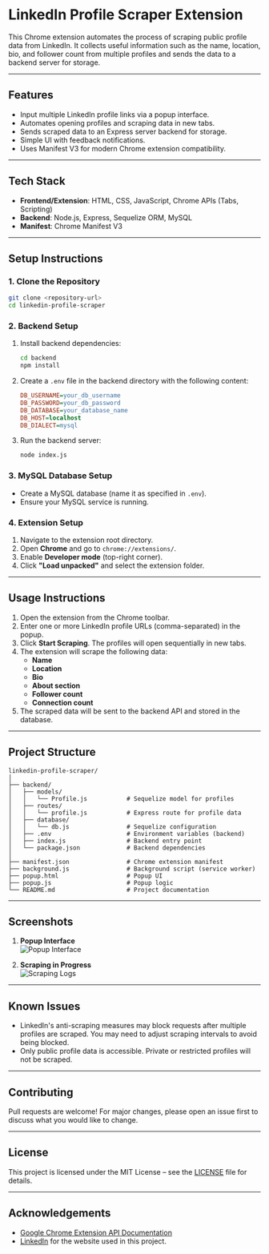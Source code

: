 
# **LinkedIn Profile Scraper Extension**

This Chrome extension automates the process of scraping public profile data from LinkedIn. It collects useful information such as the name, location, bio, and follower count from multiple profiles and sends the data to a backend server for storage.

---

## **Features**
- Input multiple LinkedIn profile links via a popup interface.
- Automates opening profiles and scraping data in new tabs.
- Sends scraped data to an Express server backend for storage.
- Simple UI with feedback notifications.
- Uses Manifest V3 for modern Chrome extension compatibility.

---

## **Tech Stack**
- **Frontend/Extension**: HTML, CSS, JavaScript, Chrome APIs (Tabs, Scripting)
- **Backend**: Node.js, Express, Sequelize ORM, MySQL
- **Manifest**: Chrome Manifest V3

---

## **Setup Instructions**

### 1. Clone the Repository
```bash
git clone <repository-url>
cd linkedin-profile-scraper
```

### 2. Backend Setup
1. Install backend dependencies:
   ```bash
   cd backend
   npm install
   ```
2. Create a `.env` file in the backend directory with the following content:
   ```ini
   DB_USERNAME=your_db_username
   DB_PASSWORD=your_db_password
   DB_DATABASE=your_database_name
   DB_HOST=localhost
   DB_DIALECT=mysql
   ```
3. Run the backend server:
   ```bash
   node index.js
   ```

### 3. MySQL Database Setup
- Create a MySQL database (name it as specified in `.env`).
- Ensure your MySQL service is running.

### 4. Extension Setup
1. Navigate to the extension root directory.
2. Open **Chrome** and go to `chrome://extensions/`.
3. Enable **Developer mode** (top-right corner).
4. Click **"Load unpacked"** and select the extension folder.

---

## **Usage Instructions**

1. Open the extension from the Chrome toolbar.
2. Enter one or more LinkedIn profile URLs (comma-separated) in the popup.
3. Click **Start Scraping**. The profiles will open sequentially in new tabs.
4. The extension will scrape the following data:
   - **Name**
   - **Location**
   - **Bio**
   - **About section**
   - **Follower count**
   - **Connection count**
5. The scraped data will be sent to the backend API and stored in the database.

---

## **Project Structure**

```
linkedin-profile-scraper/
│
├── backend/
│   ├── models/
│   │   └── Profile.js           # Sequelize model for profiles
│   ├── routes/
│   │   └── profile.js           # Express route for profile data
│   ├── database/
│   │   └── db.js                # Sequelize configuration
│   ├── .env                     # Environment variables (backend)
│   ├── index.js                 # Backend entry point
│   └── package.json             # Backend dependencies
│
├── manifest.json                # Chrome extension manifest
├── background.js                # Background script (service worker)
├── popup.html                   # Popup UI
├── popup.js                     # Popup logic
└── README.md                    # Project documentation
```

---

## **Screenshots**

1. **Popup Interface**  
   ![Popup Interface](./screenshots/popup.png)

2. **Scraping in Progress**  
   ![Scraping Logs](./screenshots/scraping.png)

---

## **Known Issues**
- LinkedIn's anti-scraping measures may block requests after multiple profiles are scraped. You may need to adjust scraping intervals to avoid being blocked.
- Only public profile data is accessible. Private or restricted profiles will not be scraped.

---

## **Contributing**
Pull requests are welcome! For major changes, please open an issue first to discuss what you would like to change.

---

## **License**
This project is licensed under the MIT License – see the [LICENSE](./LICENSE) file for details.

---

## **Acknowledgements**
- [Google Chrome Extension API Documentation](https://developer.chrome.com/docs/extensions/)
- [LinkedIn](https://www.linkedin.com) for the website used in this project.
